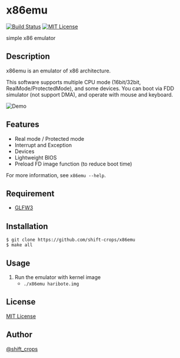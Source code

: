 # x86emu

[![Build Status](https://travis-ci.org/shift-crops/x86emu.svg?branch=master)](https://travis-ci.org/shift-crops/x86emu)
[![MIT License](http://img.shields.io/badge/license-MIT-blue.svg?style=flat)](LICENSE.md)

simple x86 emulator

## Description

x86emu is an emulator of x86 architecture.

This software supports multiple CPU mode (16bit/32bit, RealMode/ProtectedMode), and some devices.
You can boot via FDD simulator (not support DMA), and operate with mouse and keyboard.

![Demo](https://github.com/shift-crops/x86emu/blob/media/demo_170524.gif)

## Features

- Real mode / Protected mode
- Interrupt and Exception
- Devices
- Lightweight BIOS
- Preload FD image function (to reduce boot time)

For more information, see `x86emu --help`.

## Requirement

- [GLFW3](http://www.glfw.org/)

## Installation
    $ git clone https://github.com/shift-crops/x86emu
    $ make all

## Usage

1. Run the emulator with kernel image
    - `./x86emu haribote.img`

## License

[MIT License](LICENSE.md)

## Author

[@shift\_crops](https://twitter.com/shift_crops)

